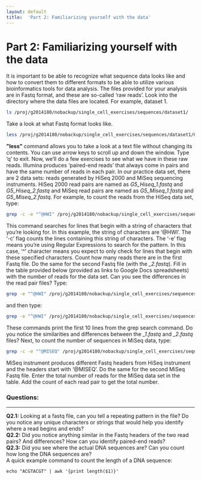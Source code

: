 ```yaml
---
layout: default
title:  'Part 2: Familiarizing yourself with the data'
---
```


# Part 2: Familiarizing yourself with the data

It is important to be able to recognize what sequence data looks like and how to convert them to different formats to be able to utilize various bioinformatics tools for data analysis. 
The files provided for your analysis are in Fastq format, and these are so-called ‘raw reads’. 
Look into the directory where the data files are located. For example, dataset 1.

```sh
ls /proj/g2014180/nobackup/single_cell_exercises/sequences/dataset1/
```

Take a look at what Fastq format looks like.
```sh
less /proj/g2014180/nobackup/single_cell_exercises/sequences/dataset1/G5_Hiseq_1.fastq
```

**"less"** command allows you to take a look at a text file without changing its contents. 
You can use arrow keys to scroll up and down the window. Type ‘q’ to exit. 
Now, we’ll do a few exercises to see what we have in these raw reads. 
Illumina produces ‘paired-end reads’ that always come in pairs and have the same number of reads in each pair. 
In our practice data set, there are 2 data sets: reads generated by HiSeq 2000 and MiSeq sequencing instruments. 
HiSeq 2000 read pairs are named as *G5_Hiseq_1.fastq* and *G5_Hiseq_2.fastq* and 
MiSeq read pairs are named as *G5_Miseq_1.fastq* and *G5_Miseq_2.fastq*. 
For example, to count the reads from the HiSeq data set, type:

```sh
grep -c -e "^@HWI" /proj/g2014180/nobackup/single_cell_exercises/sequences/dataset1/G5_Hiseq_1.fastq
```

This command searches for lines that begin with a string of characters that you’re looking for. In this example, the string of characters are ‘@HWI’. 
The ‘-c’ flag counts the lines containing this string of characters. The ‘-e’ flag means you’re using Regular Expressions to search for the pattern. 
In this case, ‘^’ character means you expect to only check for lines that begin with these specified characters. 
Count how many reads there are in the first Fastq file. Do the same for the second Fastq file (with the *_2.fastq*). 
Fill in the table provided below (provided as links to Google Docs spreadsheets) with the number of reads for the data set. 
Can you see the differences in the read pair files? Type:

```sh
grep -e "^@HWI" /proj/g2014180/nobackup/single_cell_exercises/sequences/dataset1/G5_Hiseq_1.fastq | head
```

and then type:

```sh
grep -e "^@HWI" /proj/g2014180/nobackup/single_cell_exercises/sequences/dataset1/G5_Hiseq_2.fastq | head
```

These commands print the first 10 lines from the grep search command. Do you notice the similarities and differences between the *_1.fastq* and *_2.fastq* files? 
Next, to count the number of sequences in MiSeq data, type:

```sh
grep -c -e "^@MISEQ" /proj/g2014180/nobackup/single_cell_exercises/sequences/dataset2/G5_Miseq_1.fastq
```

MiSeq instrument produces different Fastq headers from HiSeq instrument and the headers start with ‘@MISEQ’. 
Do the same for the second MiSeq Fastq file. Enter the total number of reads for the MiSeq data set in the table. 
Add the count of each read pair to get the total number.

### Questions:
---

__Q2.1:__ Looking at a fastq file, can you tell a repeating pattern in the file? Do you notice any unique characters or strings that would help you identify where a read begins and ends?  
__Q2.2:__ Did you notice anything similar in the Fastq headers of the two read pairs? And differences? How can you identify paired-end reads?  
__Q2.3:__ Did you see where the actual DNA sequences are? Can you count how long the DNA sequences are?  
A quick example command to count the length of a DNA sequence:
```bsh
echo "ACGTACGT" | awk '{print length($1)}'
```